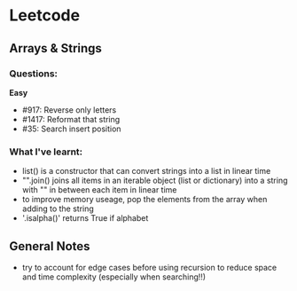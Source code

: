 # Leetcode

## Arrays & Strings
### Questions: 
<strong> Easy </strong> <br>
- #917: Reverse only letters
- #1417: Reformat that string
- #35: Search insert position


### What I've learnt:
- list() is a constructor that can convert strings into a list in linear time
- "".join() joins all items in an iterable object (list or dictionary) into a string with "" in between each item in linear time
- to improve memory useage, pop the elements from the array when adding to the string
- '.isalpha()' returns True if alphabet

## General Notes
- try to account for edge cases before using recursion to reduce space and time complexity (especially when searching!!)
